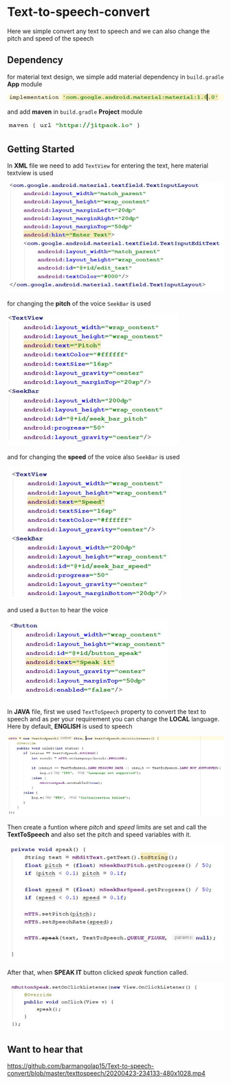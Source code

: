 # Text-to-speech-convert

Here we simple convert any text to speech and we can also change the pitch and speed of the speech

## Dependency

for material text design, we simple add material dependency in `build.gradle` **App** module 

<img src="texttospeech/Capture1.JPG">

and add **maven** in `build.gradle` **Project**
module

<img src="texttospeech/Capture2.JPG">

## Getting Started

In **XML** file we need to add `TextView` for entering the text, here material textview is used

<img src="texttospeech/Capture3.JPG">

for changing the **pitch** of the voice `SeekBar` is used

<img src="texttospeech/Capture4.JPG">

and for changing the **speed** of the voice also `SeekBar` is used

<img src="texttospeech/Capture5.JPG">

and used a `Button` to hear the voice

<img src="texttospeech/Capture6.JPG">

In **JAVA** file, first we used `TextToSpeech` property to convert the text to speech and as per your requirement you can change the 
**LOCAL** language. Here by default, **ENGLISH** is used to speech

<img src="texttospeech/Capture7.JPG">

Then create a funtion where *pitch* and *speed* limits are set and call the **TextToSpeech** and also set the pitch and speed variables with 
it.

<img src="texttospeech/Capture8.JPG">

After that, when **SPEAK IT** button clicked *speak* function called.

<img src="texttospeech/Capture9.JPG">

## Want to hear that

https://github.com/barmangolap15/Text-to-speech-convert/blob/master/texttospeech/20200423-234133-480x1028.mp4






